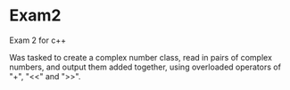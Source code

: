# Exam2
 Exam 2 for c++

Was tasked to create a complex number class, read in pairs of complex numbers, and output them added together, using overloaded operators of "+", "<<" and ">>".
